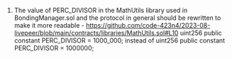 1. The value of PERC_DIVISOR in the MathUtils library used in BondingManager.sol and the protocol in general should be rewritten to make it more readable - https://github.com/code-423n4/2023-08-livepeer/blob/main/contracts/libraries/MathUtils.sol#L10
uint256 public constant PERC_DIVISOR = 1000_000; 
instead of uint256 public constant PERC_DIVISOR = 1000000; 